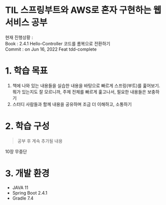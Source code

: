 # TIL 스프링부트와 AWS로 혼자 구현하는 웹 서비스 공부

현재 진행상황 : <br>
Book : 2.4.1 Hello-Controller 코드를 롬복으로 전환하기<br>
Commit : on Jun 16, 2022 Feat tdd-complete<br>

# 1. 학습 목표

1. 책에 나와 있는 내용들을 실습한 내용을 바탕으로 빠르게 스프링(부트)를 훑어보기. 뭐가 있는지도 잘 모르니까, 주제 전체를 빠르게 훑고나서, 필요한 내용들은 보충하기
   <br>
2. 스터디 사람들과 함께 내용을 공유하며 조금 더 이해하고, 소통하기
   <br>

# 2. 학습 구성

> 공부 후 계속 추가될 내용 

10장 무중단 

# 3. 개발 환경

* JAVA 11
* Spring Boot 2.4.1
* Gradle 7.4
